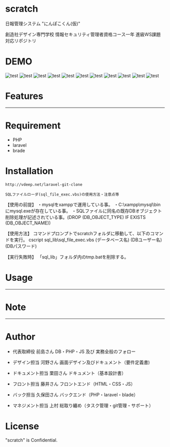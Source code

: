 # scratch

日報管理システム "にんぽこくん(仮)"

創造社デザイン専門学校
情報セキュリティ管理者資格コース一年
進級WS課題対応リポジトリ

# DEMO

![test](/README_img/201_ログイン画面.png) 
![test](/README_img/202_メインメニュー画面_要修正.png) 
![test](/README_img/203_日報一覧確認画面.png) 
![test](/README_img/204_個別日報入力画面.png) 
![test](/README_img/205_個別日報入力内容確認画面_要修正.png) 
![test](/README_img/207_ユーザー登録・変更画面.png) 
![test](/README_img/208_ユーザー情報登録確認画面_要修正.png)
![test](/README_img/209_ユーザー情報登録・変更完了画面.png) 
![test](/README_img/210_承認メニュー画面.png) 
![test](/README_img/211_個別日報入力内容完了画面.png) 
![test](/README_img/216_ユーザー管理画面.png) 

# Features

---------------------------------------------

# Requirement

* PHP
* laravel
* brade

# Installation

```参考資料
http://vdeep.net/laravel-git-clone
```

```
SQLファイルローダ(sql_file_exec.vbs)の使用方法・注意点等
```
【使用の前提】
・mysqlをxamppで運用している事。
・C:\xampp\mysql\binにmysql.exeが存在している事。
・SQLファイルに同名の既存DBオブジェクト削除処理が記述されている事。(DROP (DB_OBJECT_TYPE) IF EXISTS (DB_OBJECT_NAME))

【使用方法】
コマンドプロンプトでscratchフォルダに移動して、以下のコマンドを実行。
cscript sql_lib\sql_file_exec.vbs (データベース名) (DBユーザー名) (DBパスワード)

【実行失敗時】
「sql_lib」フォルダ内のtmp.batを削除する。


# Usage

---------------------------------------------

# Note

---------------------------------------------

# Author

* 代表取締役        前島さん		DB・PHP・JS 及び 実務全般のフォロー

* デザイン担当      河野さん		画面デザイン及びドキュメント（要件定義書)

* ドキュメント担当  栗田さん		ドキュメント（基本設計書）

* フロント担当      藤井さん		フロントエンド（HTML・CSS・JS）

* バック担当        久保田さん		バックエンド（PHP・laravel・blade）

* マネジメント担当  上村    		総取り纏め（タスク管理・git管理・サポート）

# License
"scratch" is Confidential.